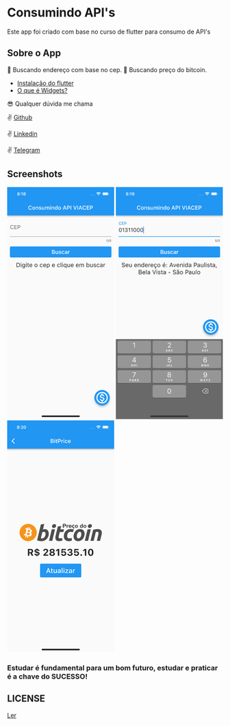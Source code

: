 # Consumindo API's

Este app foi criado com base no curso de flutter para consumo de API's

## Sobre o App

:iphone: Buscando endereço com base no cep.
:iphone: Buscando preço do bitcoin.

- [Instalação do flutter](https://flutter.dev/docs/get-started)
- [O que é Widgets?](https://flutter.dev/docs/development/ui/widgets)

:sunglasses: Qualquer dúvida me chama

:v: [Github](https://github.com/DuhAlonso)

:v: [Linkedin](https://www.linkedin.com/in/eduardo-alonso-685509b7/)

:v: [Telegram](https://t.me/duhalonso)

## Screenshots

<img src="https://github.com/DuhAlonso/basic_app_request_api/blob/master/screenshot/Screen1.png" width="250"> <img src="https://github.com/DuhAlonso/basic_app_request_api/blob/master/screenshot/Screen2.png" width="250"> <img src="https://github.com/DuhAlonso/basic_app_request_api/blob/master/screenshot/Screen4.png" width="250">

### Estudar é fundamental para um bom futuro, estudar e praticar é a chave do SUCESSO!

## LICENSE

[Ler](https://github.com/DuhAlonso/basic_app_request_api/blob/master/LICENSE.md)
